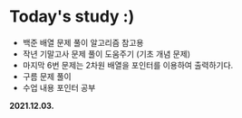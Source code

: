 # Today's study :)
- 백준 배열 문제 풀이 알고리즘 참고용
- 작년 기말고사 문제 풀이 도움주기 (기초 개념 문제)
- 마지막 6번 문제는 2차원 배열을 포인터를 이용하여 출력하기다.
- 구름 문제 풀이
- 수업 내용 포인터 공부

**2021.12.03.**
